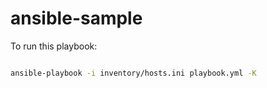 # ansible-sample
To run this playbook:

```bash

ansible-playbook -i inventory/hosts.ini playbook.yml -K

```

